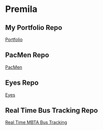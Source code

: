 # Premila
## My Portfolio Repo
<a href="https://premmuddu.github.io/Portfolio/">Portfolio</a>
## PacMen Repo
<a href= "https://premmuddu.github.io/PacMen/"> PacMen </a>
## Eyes Repo
<a href= "https://premmuddu.github.io/Eye/"> Eyes </a>
## Real Time Bus Tracking Repo
<a href= "https://premmuddu.github.io/Real Time MBTA Bus Tracking/"> Real Time MBTA Bus Tracking </a>
